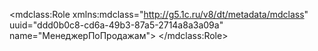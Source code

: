 <?xml version="1.0" encoding="UTF-8"?>
<mdclass:Role xmlns:mdclass="http://g5.1c.ru/v8/dt/metadata/mdclass" uuid="ddd0b0c8-cd6a-49b3-87a5-2714a8a3a09a" name="МенеджерПоПродажам">
  <synonym key="ru" value="Менеджер по продажам"/>
</mdclass:Role>
